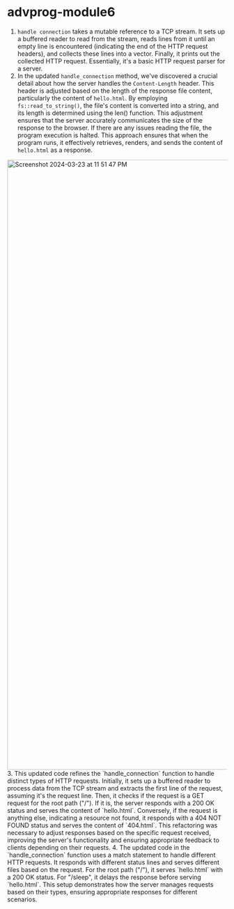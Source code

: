 # advprog-module6

1. `handle connection` takes a mutable reference to a TCP stream. It sets up a buffered reader to read from the stream, reads lines from it until an empty line is encountered (indicating the end of the HTTP request headers), and collects these lines into a vector. Finally, it prints out the collected HTTP request. Essentially, it's a basic HTTP request parser for a server.
2. In the updated `handle_connection` method, we've discovered a crucial detail about how the server handles the `Content-Length` header. This header is adjusted based on the length of the response file content, particularly the content of `hello.html`. By employing `fs::read_to_string()`, the file's content is converted into a string, and its length is determined using the len() function. This adjustment ensures that the server accurately communicates the size of the response to the browser. If there are any issues reading the file, the program execution is halted. This approach ensures that when the program runs, it effectively retrieves, renders, and sends the content of `hello.html` as a response.
<img width="1400" alt="Screenshot 2024-03-23 at 11 51 47 PM" src="https://github.com/raisaafadilla/advprog-module6/assets/134634814/28cd58f7-5da8-4c67-9c3d-e6272764a8ad">
3. This updated code refines the `handle_connection` function to handle distinct types of HTTP requests. Initially, it sets up a buffered reader to process data from the TCP stream and extracts the first line of the request, assuming it's the request line. Then, it checks if the request is a GET request for the root path ("/"). If it is, the server responds with a 200 OK status and serves the content of `hello.html`. Conversely, if the request is anything else, indicating a resource not found, it responds with a 404 NOT FOUND status and serves the content of `404.html`. This refactoring was necessary to adjust responses based on the specific request received, improving the server's functionality and ensuring appropriate feedback to clients depending on their requests.
4. The updated code in the `handle_connection` function uses a match statement to handle different HTTP requests. It responds with different status lines and serves different files based on the request. For the root path ("/"), it serves `hello.html` with a 200 OK status. For "/sleep", it delays the response before serving `hello.html`. This setup demonstrates how the server manages requests based on their types, ensuring appropriate responses for different scenarios.